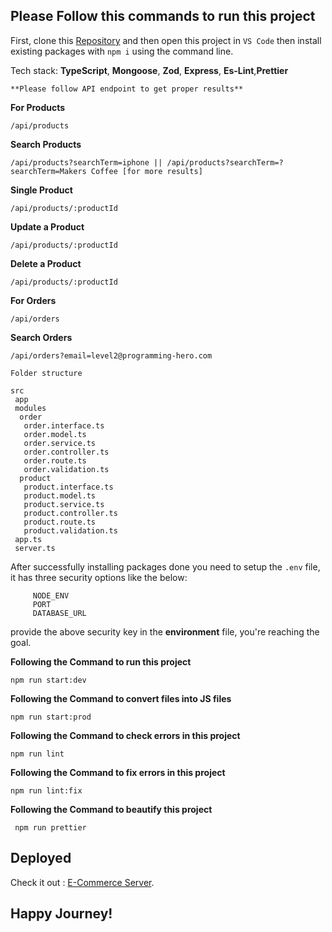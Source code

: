 ## Please Follow this commands to run this project

First, clone this [Repository](https://github.com/coderyeasin/batch-3-assignment-2-coderyeasin.git) and then open this project in `VS Code` then install existing packages with `npm i` using the command line.

Tech stack: **TypeScript**, **Mongoose**, **Zod**, **Express**, **Es-Lint**,**Prettier**

`**Please follow API endpoint to get proper results**`

**For Products** 
```
/api/products
```
**Search Products** 
```
/api/products?searchTerm=iphone || /api/products?searchTerm=?searchTerm=Makers Coffee [for more results]
```
**Single Product** 
```
/api/products/:productId
```
**Update a Product** 
```
/api/products/:productId
```
**Delete a Product** 
```
/api/products/:productId
```

**For Orders** 
```
/api/orders
```
**Search Orders** 
```
/api/orders?email=level2@programming-hero.com
```

`Folder structure`

``` 
src
 app
 modules
  order
   order.interface.ts
   order.model.ts
   order.service.ts
   order.controller.ts
   order.route.ts
   order.validation.ts
  product
   product.interface.ts
   product.model.ts
   product.service.ts
   product.controller.ts
   product.route.ts
   product.validation.ts 
 app.ts
 server.ts
```
After successfully installing packages done you need to setup the `.env` file, it has three security options like the below: 

```
     NODE_ENV
     PORT
     DATABASE_URL
```
provide the above security key in the **environment** file, you're reaching the goal.

**Following the Command to run this project**

``` 
npm run start:dev 
```

**Following the Command to convert files into JS files**

``` 
npm run start:prod 
```

**Following the Command to check errors in this project**

``` 
npm run lint 
```

**Following the Command to fix errors in this project**

``` 
npm run lint:fix 
```

**Following the Command to beautify this project**

```
 npm run prettier 
``` 

## Deployed

Check it out : [E-Commerce Server](https://batch-3-assignment-2-coderyeasin.vercel.app/).

## **Happy Journey!**

